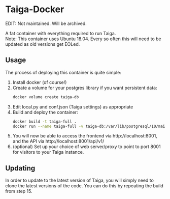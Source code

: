 # Taiga-Docker

EDIT: Not maintained. Will be archived.

A fat container with everything required to run Taiga.  
Note: This container uses Ubuntu 18.04. Every so often this will need to be updated as old versions get EOLed.

## Usage
The process of deploying this container is quite simple:
1. Install docker (of course!)
2. Create a volume for your postgres library if you want persistent data:
    ```bash
    docker volume create taiga-db
    ```
3. Edit local.py and conf.json (Taiga settings) as appropriate
4. Build and deploy the container:
    ```bash
    docker build -t taiga-full .
    docker run --name taiga-full -v taiga-db:/var/lib/postgresql/10/main -p 8001:8001 taiga-full 
    ```
5. You will now be able to access the frontend via http://localhost:8001, and the API via http://localhost:8001/api/v1/
6. (optional) Set up your choice of web server/proxy to point to port 8001 for visitors to your Taiga instance.

## Updating
In order to update to the latest version of Taiga, you will simply need to clone the latest versions of the code. You
can do this by repeating the build from step 15.
